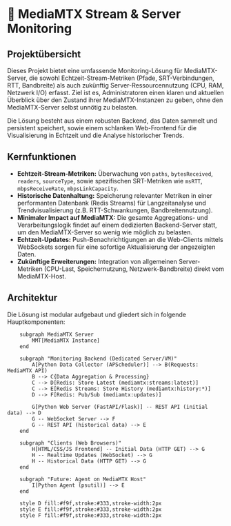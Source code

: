 # 📡 MediaMTX Stream & Server Monitoring

## Projektübersicht

Dieses Projekt bietet eine umfassende Monitoring-Lösung für MediaMTX-Server, die sowohl Echtzeit-Stream-Metriken (Pfade, SRT-Verbindungen, RTT, Bandbreite) als auch zukünftig Server-Ressourcennutzung (CPU, RAM, Netzwerk I/O) erfasst. Ziel ist es, Administratoren einen klaren und aktuellen Überblick über den Zustand ihrer MediaMTX-Instanzen zu geben, ohne den MediaMTX-Server selbst unnötig zu belasten.

Die Lösung besteht aus einem robusten Backend, das Daten sammelt und persistent speichert, sowie einem schlanken Web-Frontend für die Visualisierung in Echtzeit und die Analyse historischer Trends.

## Kernfunktionen

* **Echtzeit-Stream-Metriken:** Überwachung von `paths`, `bytesReceived`, `readers`, `sourceType`, sowie spezifischen SRT-Metriken wie `msRTT`, `mbpsReceiveRate`, `mbpsLinkCapacity`.
* **Historische Datenhaltung:** Speicherung relevanter Metriken in einer performanten Datenbank (Redis Streams) für Langzeitanalyse und Trendvisualisierung (z.B. RTT-Schwankungen, Bandbreitennutzung).
* **Minimaler Impact auf MediaMTX:** Die gesamte Aggregations- und Verarbeitungslogik findet auf einem dedizierten Backend-Server statt, um den MediaMTX-Server so wenig wie möglich zu belasten.
* **Echtzeit-Updates:** Push-Benachrichtigungen an die Web-Clients mittels WebSockets sorgen für eine sofortige Aktualisierung der angezeigten Daten.
* **Zukünftige Erweiterungen:** Integration von allgemeinen Server-Metriken (CPU-Last, Speichernutzung, Netzwerk-Bandbreite) direkt vom MediaMTX-Host.

## Architektur

Die Lösung ist modular aufgebaut und gliedert sich in folgende Hauptkomponenten:

```graph TD
    subgraph MediaMTX Server
        MMT[MediaMTX Instance]
    end

    subgraph "Monitoring Backend (Dedicated Server/VM)"
        A[Python Data Collector (APScheduler)] --> B(Requests: MediaMTX API)
        B --> C{Data Aggregation & Processing}
        C --> D[Redis: Store Latest (mediamtx:streams:latest)]
        C --> E[Redis Streams: Store History (mediamtx:history:*)]
        D --> F[Redis: Pub/Sub (mediamtx:updates)]

        G[Python Web Server (FastAPI/Flask)] -- REST API (initial data) --> D
        G -- WebSocket Server --> F
        G -- REST API (historical data) --> E
    end

    subgraph "Clients (Web Browsers)"
        H[HTML/CSS/JS Frontend] -- Initial Data (HTTP GET) --> G
        H -- Realtime Updates (WebSocket) --> G
        H -- Historical Data (HTTP GET) --> G
    end

    subgraph "Future: Agent on MediaMTX Host"
        I[Python Agent (psutil)] --> E
    end

    style D fill:#f9f,stroke:#333,stroke-width:2px
    style E fill:#f9f,stroke:#333,stroke-width:2px
    style F fill:#f9f,stroke:#333,stroke-width:2px
```

